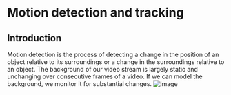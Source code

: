 # Motion detection and tracking
## Introduction
Motion detection is the process of detecting a change in the position of an object relative to its surroundings or a change in the surroundings relative to an object. The background of our video stream is largely static and unchanging over consecutive frames of a video.  If we can model the background, we monitor it for substantial changes.
![image](https://user-images.githubusercontent.com/89911087/156565173-78399ed8-501f-4554-bf3f-ecbcd1aac0c8.png)

